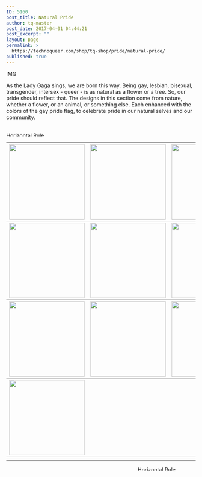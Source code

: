 ```yaml
---
ID: 5160
post_title: Natural Pride
author: tq-master
post_date: 2017-04-01 04:44:21
post_excerpt: ""
layout: page
permalink: >
  https://technoqueer.com/shop/tq-shop/pride/natural-pride/
published: true
---
```

IMG
<p style="text-align: left;">As the Lady Gaga sings, we are born this way. Being gay, lesbian, bisexual, transgender, intersex - queer - is as natural as a flower or a tree. So, our pride should reflect that. The designs in this section come from nature, whether a flower, or an animal, or something else. Each enhanced with the colors of the gay pride flag, to celebrate pride in our natural selves and our community.</p>
<br clear="all">

<img class="aligncenter size-full wp-image-99" src="https://technoqueer.com/shop/wp-content/uploads/2017/03/Rainbow-HR.jpg" alt="Horizontal Rule" width="800" height="11" />

<table width="800" align="center">
<tbody>
<tr>
<th><a href="https://technoqueer.com/shop/shop/pride/natural-pride/worhol-swans/"><img src="https://technoqueer.com/shop/wp-content/uploads/2017/04/btn-worhol-swans.png" alt="" width="200" height="200" class="aligncenter size-full wp-image-19058" /></a></th>
<th><a href="https://technoqueer.com/shop/shop/pride/natural-pride/earth-pride/"><img src="https://technoqueer.com/shop/wp-content/uploads/2017/04/btn-Earth-Pride.png" alt="" width="200" height="200" class="alignleft size-full wp-image-7702" /></a></th>
<th><img src="https://technoqueer.com/shop/wp-content/uploads/2017/04/btn-pride-lilies-triangle.png" alt="" width="200" height="200" class="alignleft size-full wp-image-7704" /></th>
</tr>
<tr>
<th><img src="https://technoqueer.com/shop/wp-content/uploads/2017/04/btn-sunflower-pride.png" alt="" width="200" height="200" class="alignleft size-full wp-image-7706" /></th>
<th><img src="https://technoqueer.com/shop/wp-content/uploads/2017/04/btn-butterfly-swirl.png" alt="" width="200" height="200" class="alignleft size-full wp-image-7708" /></th>
<th><img src="https://technoqueer.com/shop/wp-content/uploads/2017/04/btn-flamingo-lollipops.png" alt="" width="200" height="200" class="aligncenter size-full wp-image-7710" /></th>
</tr>
<tr>
<th><img src="https://technoqueer.com/shop/wp-content/uploads/2017/04/btn-pride-fishes.png" alt="" width="200" height="200" class="alignleft size-full wp-image-7713" /></th>
<th><img src="https://technoqueer.com/shop/wp-content/uploads/2017/04/btn-round-leaf-pride.png" alt="" width="200" height="200" class="alignleft size-full wp-image-7712" /></th>
<th><a href="https://www.redbubble.com/people/technoqueer/works/14429089-feathered-pride?asc=u&amp;c=379276-nature"><img src="https://technoqueer.com/shop/wp-content/uploads/2017/04/btn-rainbow-feather-fan.png" alt="" width="200" height="200" class="aligncenter size-full wp-image-28064" /></a></th>
</tr>
<tr>
<th><a href="https://technoqueer.com/shop/tq-shop/pride/natural-pride/wood-plank-pride-flag/"><img src="https://technoqueer.com/shop/wp-content/uploads/2017/04/btn-wood-plank-rainbow-flag.png" alt="" width="200" height="200" class="aligncenter size-full wp-image-28074" /></a></th>
<th> </th>
<th> </th>
</tr>
<tr>
<th> </th>
<th> </th>
<th> </th>
</tr>

</tbody>
</table>
<p align="center"><img class="aligncenter size-full wp-image-99" src="https://technoqueer.com/shop/wp-content/uploads/2017/03/Rainbow-HR.jpg" alt="Horizontal Rule" width="800" height="12" /></p>